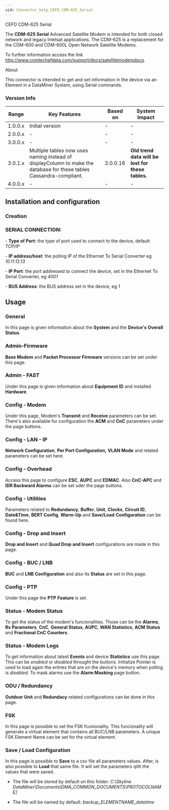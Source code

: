 ```yaml
---
uid: Connector_help_CEFD_CDM-625_Serial
---
```


CEFD CDM-625 Serial

The **CDM-625 Serial** Advanced Satellite Modem is intended for both closed network and legacy Intelsat applications. The CDM-625 is a replacement for the CDM-600 and CDM-600L Open Network Satellite Modems.

To further information access the link <http://www.comtechefdata.com/support/docs/satellitemodemdocs>.

About

This connector is intended to get and set information in the device via an Element in a DataMiner System, using Serial commands.

### Version Info

| **Range** | **Key Features**                                                                                                    | **Based on** | **System Impact**                                 |
|-----------|---------------------------------------------------------------------------------------------------------------------|--------------|---------------------------------------------------|
| 1.0.0.x   | Initial version                                                                                                     | \-           | \-                                                |
| 2.0.0.x   | \-                                                                                                                  | \-           | \-                                                |
| 3.0.0.x   | \-                                                                                                                  | \-           | \-                                                |
| 3.0.1.x   | Multiple tables now uses naming instead of displayColumn to make the database for these tables Cassandra-compliant. | 3.0.0.16     | **Old trend data will be lost for these tables.** |
| 4.0.0.x   | \-                                                                                                                  | \-           | \-                                                |



## Installation and configuration

### Creation

### SERIAL CONNECTION:

\- **Type of Port:** the type of port used to connect to the device, default *TCP/IP*

\- **IP address/host**: the polling IP of the Ethernet To Serial Converter eg *10.11.12.13*

\- **IP Port**: the port addressed to connect the device, set in the Ethernet To Serial Converter, eg *4001*

\- **BUS Address**: the BUS address set in the device, eg *1*

## Usage

### General

In this page is given information about the **System** and the **Device's** **Overall Status**.

### Admin-Firmware

**Base Modem** and **Packet Processor Firmware** versions can be set under this page.

### Admin - FAST

Under this page is given information about **Equipment ID** and installed **Hardware**.

### Config - Modem

Under this page, Modem's **Transmit** and **Receive** parameters can be set. There's also available for configuration the **ACM** and **CnC** parameters under the page buttons.

### Config - LAN - IP

**Network Configuration**, **Per Port Configuration,** **VLAN Mode** and related parameters can be set here.

### Config - Overhead

Access this page to configure **ESC**, **AUPC** and **EDMAC**. Also **CnC-APC** and **IDR Backward Alarms** can be set uder the page buttons.

### Config - Utilities

Parameters related to **Redundancy**, **Buffer**, **Unit**, **Clocks**, **Circuit ID**, **Date&Time**, **BERT Config**, **Warm-Up** and **Save/Load** **Configuration** can be found here.

### Config - Drop and Insert

**Drop and Insert** and **Quad Drop and Insert** configurations are made in this page.

### Config - BUC / LNB

**BUC** and **LNB** **Configuration** and also its **Status** are set in this page.

### Config - PTP

Under this page the **PTP** **Feature** is set.

### Status - Modem Status

To get the status of the modem's funcionalities. Those can be the **Alarms**, **Rx Parameters**, **CnC**, **General Status**, **AUPC**, **WAN Statistics**, **ACM Status** and **Fractional CnC** **Counters**.

### Status - Modem Logs

To get information about latest **Events** and device **Statistics** use this page. This can be *enabled* or *disabled* throught the buttons. Initialize Pointer is used to load again the entries that are on the device's memory when polling is *disabled*. To mask alarms use the **Alarm Masking** page button.

### ODU / Redundancy

**Outdoor Unit** and **Redundacy** related configurations can be done in this page.

### FSK

In this page is possible to set the FSK fcunionality. This funcionality will generate a virtual element that contains all BUC/LNB parameters. A unique FSK Element Name can be set for the virtual element.

### Save / Load Configuration

In this page is possible to **Save** to a csv file all parameters values. After, is also possible to **Load** that same file. It will set the parameters qith the values that were saved.

- The file will be stored by default on this folder: *C:\Skyline DataMiner\Documents\DMA_COMMON_DOCUMENTS\\PROTOCOLNAME\]*

- The file will be named by default: *backup_ELEMENTNAME_datetime*
